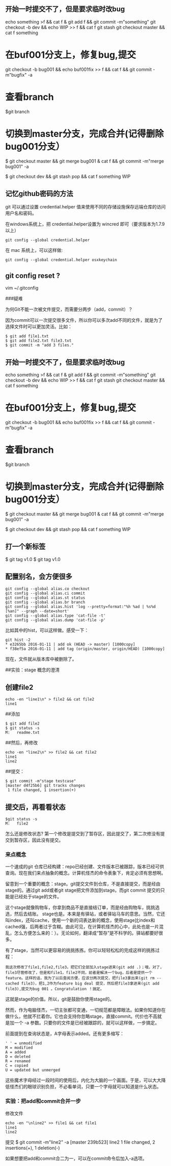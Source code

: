 
## 开始一时提交不了，但是要求临时改bug 

echo something >f && cat  f & git add f  && git commit -m"something"
git checkout -b dev && echo WIP >> f && cat f
git stash
git checkout master && cat f
something
# 在buf001分支上，修复bug,提交
git checkout -b bug001 && echo buf001fix >> f && cat f && git commit -m"bugfix" -a
# 查看branch
$git branch
# 切换到master分支，完成合并(记得删除bug001分支）
$ git checkout master && git merge bug001 & cat f && git commit -m"merge bug001" -a 

$ git checkout dev && git stash pop && cat f
something
WIP

## 记忆github密码的方法

git 可以通过设置 credential.helper 值来使用不同的存储设施保存远端仓库的访问用户名和密码。

在windows系统上，把 credential.helper设置为  wincred 即可（要求版本为1.7.9以上）

    git config --global credential.helper

在 mac 系统上，可以这样做:

    git config --global credential.helper osxkeychain

## git config reset ?

vim ~/.gitconfig


###疑难

为何Git不能一次被文件提交，而需要分两步（add，commit）？

因为commit可以一次提交很多文件，所以你可以多次add不同的文件，就是为了选择文件时可以更加灵活。比如：

    $ git add file1.txt
    $ git add file2.txt file3.txt
    $ git commit -m "add 3 files."
## 开始一时提交不了，但是要求临时改bug 

echo something >f && cat  f & git add f  && git commit -m"something"
git checkout -b dev && echo WIP >> f && cat f
git stash
git checkout master && cat f
something
# 在buf001分支上，修复bug,提交
git checkout -b bug001 && echo buf001fix >> f && cat f && git commit -m"bugfix" -a
# 查看branch
$git branch
# 切换到master分支，完成合并(记得删除bug001分支）
$ git checkout master && git merge bug001 & cat f && git commit -m"merge bug001" -a 

$ git checkout dev && git stash pop && cat f
something
WIP
## 打一个新标签 

$ git tag v1.0
$ git tag
v1.0

## 配置别名，会方便很多

    git config --global alias.co checkout
    git config --global alias.ci commit
    git config --global alias.st status
    git config --global alias.br branch
    git config --global alias.hist 'log --pretty=format:"%h %ad | %s%d [%an]" --graph --date=short'
    git config --global alias.type 'cat-file -t'
    git config --global alias.dump 'cat-file -p'

比如其中的hist，可以这样做。感受一下：

    git hist -2
    * e3265bb 2016-01-11 | add ok (HEAD -> master) [1000copy]
    * f38ef5a 2016-01-11 | add tag (origin/master, origin/HEAD) [1000copy]

现在，文件就从版本库中被删除了。


##实验：stage 概念的澄清


## 创建file2

    echo -en "line1\n" > file2 && cat file2 
    line1

##添加

    $ git add file2
    $ git status -s
    M:   readme.txt

##然后，再修改

    echo -en "line2\n" >> file2 && cat file2 
    line1
    line2

##提交：

    $ git commit -m"stage testcase"
    [master d4f25b6] git tracks changes
     1 file changed, 1 insertion(+)

## 提交后，再看看状态

    $git status -s
    M:   file2

怎么还是修改状态? 第一个修改是提交到了暂存区，因此提交了，第二次修没有提交到暂存区，因此没有提交。


### 来点概念

一个速成的git 仓库已经构建：repo已经创建、文件版本已被跟踪，版本已经可供查询。现在我们来点抽象的概念。计算机怪杰的命令表象下，肯定必须有思想啊。

留意到一个重要的概念：stage。git提交文件到仓库，不是直接提交，而是经由stage的。通过git add或者git stage把文件添加到stage。而git commit 提交的只能是已经处于stage的文件。

这个stage就像购物车，你拿到商品不是直接结订单，而是经由购物车，挑挑选选，然后去结账。 stage也是。本来是有驿站，或者驿站马车的意思。当然，它还叫index，还叫cache，使用一个新的词表达新的概念，使用stage比index和cached强，后两者过于含糊。由此可见，在计算机怪杰的心中，此处也是一片混乱，怎么方便怎么来的：）。无论如何，翻译成“暂存”是不科学的。驿站都要好很多。

有了stage，当然可以更容易的挑挑拣拣。你可以轻轻松松的完成这样的挑拣过程：

    我这次修改了file1,file2,file3，把它们全部加入stage进来(git add .)；哦，对了，file3尽管修改了，但是和file1，file2不同，前者是解决一个bug，后者是提供一个feature。这样的话，我为了以后查阅方便，应该分两次提交，把file3拿出来(git rm --cached file3)，把1,2作为feature big deal 提交，然后把file3拿进来(git add file3),提交为bug 001 。Congratulation ！搞定。 

这就是stage的价值。所以，git是鼓励你使用stage的。

然而，作为电脑怪杰，一切主张都可变通，一切规范都是障眼法。如果你知道你在做什么，他就不拦着你。它也会支持你忽略stage，直接commit。代价也不高就是加一个 -a 参数。只要你的文件是已经被跟踪的，就可以这样做，一步搞定。

前面提到在查询状态是，A字母表示added。还有更多缩写：

    ' ' = unmodified
    M = modified
    A = added
    D = deleted
    R = renamed
    C = copied
    U = updated but unmerged

这些魔术字母经过一段时间的使用后，内化为大脑的一个画面。于是，可以大大降低怪杰们的眼球识别负担，不必看单词，只要一个字母就可以知道是什么状态。

### 实验：把add和commit合并一步

修改文件

    echo -en "\nline2" >> file1 && cat file1
    line1
    line2
    
提交
    $ git commit -m"line2"  -a
    [master 239b523] line2
     1 file changed, 2 insertions(+), 1 deletion(-)

如果想要把add和commit合二为一，可以在commit命令后加入-a选项。
